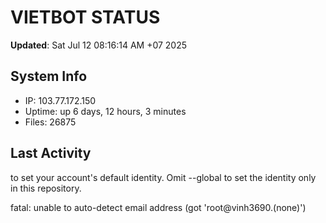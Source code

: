 # VIETBOT STATUS
**Updated**: Sat Jul 12 08:16:14 AM +07 2025

## System Info
- IP: 103.77.172.150
- Uptime: up 6 days, 12 hours, 3 minutes
- Files: 26875

## Last Activity

to set your account's default identity.
Omit --global to set the identity only in this repository.

fatal: unable to auto-detect email address (got 'root@vinh3690.(none)')

